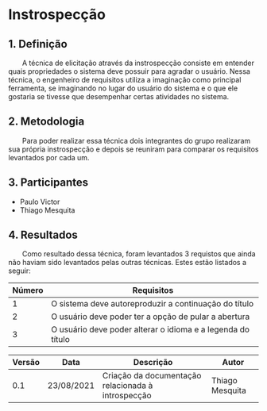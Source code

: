 # Instrospecção

## 1. Definição

&emsp;&emsp;A técnica de elicitação através da instrospecção consiste em entender quais propriedades o sistema deve possuir para agradar o usuário. Nessa técnica, o engenheiro de requisitos utiliza a imaginação como principal ferramenta, se imaginando no lugar do usuário do sistema e o que ele gostaria se tivesse que desempenhar certas atividades no sistema.

## 2. Metodologia
&emsp;&emsp;Para poder realizar essa técnica dois integrantes do grupo realizaram sua própria instrospecção e depois se reuniram para comparar os requisitos levantados por cada um.

## 3. Participantes
- Paulo Victor
- Thiago Mesquita

## 4. Resultados
&emsp;&emsp;Como resultado dessa técnica, foram levantados 3 requistos que ainda não haviam sido levantados pelas outras técnicas. Estes estão listados a seguir:

| Número | Requisitos                                       |
| ------ | --------------------------------------------------|
| 1    | O sistema deve autoreproduzir a continuação do título |
| 2    | O usuário deve poder ter a opção de pular a abertura        |
| 3    | O usuário deve poder alterar o idioma e a legenda do título     |

| Versão | Data       | Descrição                                           | Autor        |
| ------ | ---------- | --------------------------------------------------- | ------------ |
| 0.1    | 23/08/2021 | Criação da documentação relacionada à introspecção | Thiago Mesquita |